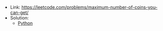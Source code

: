 - Link: https://leetcode.com/problems/maximum-number-of-coins-you-can-get/
- Solution:
  - [Python](index.py)